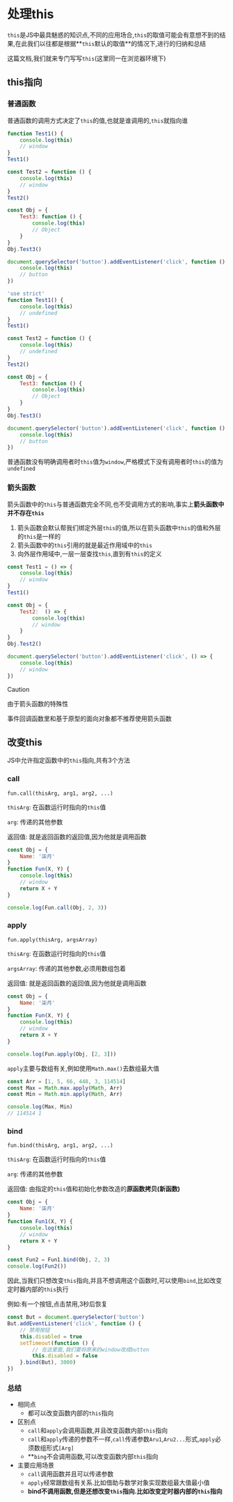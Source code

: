 # 处理this

`this`是JS中最具魅惑的知识点,不同的应用场合,`this`的取值可能会有意想不到的结果,在此我们以往都是根据**`this`默认的取值**的情况下,进行的归纳和总结

这篇文档,我们就来专门写写`this`(这里同一在浏览器环境下)

## this指向

### 普通函数

普通函数的调用方式决定了`this`的值,也就是谁调用的,`this`就指向谁

```js
function Test1() {
    console.log(this)
    // window
}
Test1()

const Test2 = function () {
    console.log(this)
    // window
}
Test2()

const Obj = {
    Test3: function () {
        console.log(this)
        // Object
    }
}
Obj.Test3()

document.querySelector('button').addEventListener('click', function () {
    console.log(this)
    // button
})
```

```js
'use strict'
function Test1() {
    console.log(this)
    // undefined
}
Test1()

const Test2 = function () {
    console.log(this)
    // undefined
}
Test2()

const Obj = {
    Test3: function () {
        console.log(this)
        // Object
    }
}
Obj.Test3()

document.querySelector('button').addEventListener('click', function () {
    console.log(this)
    // button
})
```

普通函数没有明确调用者时`this`值为`window`,严格模式下没有调用者时`this`的值为`undefined`

### 箭头函数

箭头函数中的`this`与普通函数完全不同,也不受调用方式的影响,事实上**箭头函数中并不存在`this`**

1. 箭头函数会默认帮我们绑定外层`this`的值,所以在箭头函数中`this`的值和外层的`this`是一样的
2. 箭头函数中的`this`引用的就是最近作用域中的`this`
3. 向外层作用域中,一层一层查找`this`,直到有`this`的定义

```js
const Test1 = () => {
    console.log(this)
    // window
}
Test1()

const Obj = {
    Test2:  () => {
        console.log(this)
        // window
    }
}
Obj.Test2()

document.querySelector('button').addEventListener('click', () => {
    console.log(this)
    // window
})
```

> [!caution]
>
> 由于箭头函数的特殊性
>
> 事件回调函数里和基于原型的面向对象都不推荐使用箭头函数

## 改变this

JS中允许指定函数中的`this`指向,共有3个方法

### call

`fun.call(thisArg, arg1, arg2, ...)`

`thisArg`: 在函数运行时指向的`this`值

`arg`: 传递的其他参数

返回值: 就是返回函数的返回值,因为他就是调用函数

```js
const Obj = {
    Name: '柒月'
}
function Fun(X, Y) {
    console.log(this)
    // window
    return X + Y
}

console.log(Fun.call(Obj, 2, 3))
```

### apply

`fun.apply(thisArg, argsArray)`

`thisArg`: 在函数运行时指向的`this`值

`argsArray`: 传递的其他参数,必须用数组包着

返回值: 就是返回函数的返回值,因为他就是调用函数

```js
const Obj = {
    Name: '柒月'
}
function Fun(X, Y) {
    console.log(this)
    // window
    return X + Y
}

console.log(Fun.apply(Obj, [2, 3]))
```

`apply`主要与数组有关,例如使用`Math.max()`去数组最大值

```js
const Arr = [1, 5, 66, 448, 3, 114514]
const Max = Math.max.apply(Math, Arr)
const Min = Math.min.apply(Math, Arr)

console.log(Max, Min)
// 114514 1
```

### bind

`fun.bind(thisArg, arg1, arg2, ...)`

`thisArg`: 在函数运行时指向的`this`值

`arg`: 传递的其他参数

返回值: 由指定的`this`值和初始化参数改造的**原函数拷贝(新函数)**

```js
const Obj = {
    Name: '柒月'
}
function Fun1(X, Y) {
    console.log(this)
    // window
    return X + Y
}

const Fun2 = Fun1.bind(Obj, 2, 3)
console.log(Fun2())
```

因此,当我们只想改变`this`指向,并且不想调用这个函数时,可以使用`bind`,比如改变定时器内部的`this`执行

例如:有一个按钮,点击禁用,3秒后恢复

```js
const But = document.querySelector('button')
But.addEventListener('click', function () {
    // 禁用按钮
    this.disabled = true
    setTimeout(function () {
        // 在这里面,我们要将原来的window改成button
        this.disabled = false
    }.bind(But), 3000)
})
```

### 总结

* 相同点
    * 都可以改变函数内部的`this`指向
* 区别点
    * `call`和`apply`会调用函数,并且改变函数内部`this`指向
    * `call`和`apply`传递的参数不一样,`call`传递参数`Aru1`,`Aru2...`形式,`apply`必须数组形式`[Arg]`
    * **`bing`不会调用函数,可以改变函数内部`this`指向
* 主要应用场景
    * `call`调用函数并且可以传递参数
    * `apply`经常跟数组有关系.比如借助与数学对象实现数组最大值最小值
    * **bind不调用函数,但是还想改变`this`指向.比如改变定时器内部的`this`指向**
